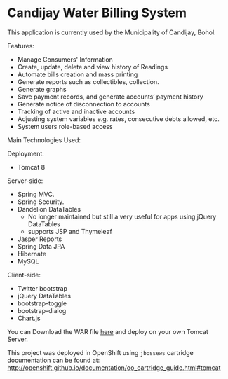 # Candijay Water Billing System

This application is currently used by the Municipality of Candijay, Bohol.

Features:
   * Manage Consumers' Information
   * Create, update, delete and view history of Readings
   * Automate bills creation and mass printing
   * Generate reports such as collectibles, collection.
   * Generate graphs
   * Save payment records, and generate accounts’ payment history
   * Generate notice of disconnection to accounts
   * Tracking of active and inactive accounts
   * Adjusting system variables e.g. rates, consecutive debts allowed, etc.
   * System users role-based access

Main Technologies Used:

Deployment:
   * Tomcat 8

Server-side:
   * Spring MVC.
   * Spring Security.
   * Dandelion DataTables
      * No longer maintained but still a very useful for apps using jQuery DataTables
      * supports JSP and Thymeleaf
   * Jasper Reports
   * Spring Data JPA
   * Hibernate
   * MySQL
 
Client-side:
   * Twitter bootstrap
   * jQuery DataTables
   * bootstrap-toggle
   * bootstrap-dialog
   * Chart.js

You can Download the WAR file [here](https://www.dropbox.com/s/nytl5cx9l585uiw/ROOT.war?dl=0) and deploy on your own Tomcat Server.

This project was deployed in OpenShift using `jbossews` cartridge documentation can be found at:
http://openshift.github.io/documentation/oo_cartridge_guide.html#tomcat

